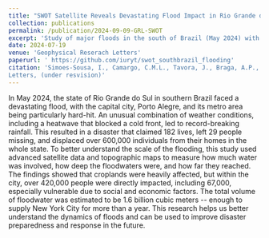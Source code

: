 ```yaml
---
title: "SWOT Satellite Reveals Devastating Flood Impact in Rio Grande do Sul, Brazil"
collection: publications
permalink: /publication/2024-09-09-GRL-SWOT
excerpt: 'Study of major floods in the south of Brazil (May 2024) with multi-sensor approach, including new satellite SWOT'
date: 2024-07-19
venue: 'Geophysical Reserach Letters'
paperurl: ' https://github.com/iuryt/swot_southbrazil_flooding'
citation: 'Simoes-Sousa, I., Camargo, C.M.L., Tavora, J., Braga, A.P., Farrar, T., Pavelsky, T. (2024). SWOT Satellite Reveals Devastating Flood Impact in Rio Grande do Sul, Brazil. Geophysical Research
Letters, (under resvision)'
---
```


In May 2024, the state of Rio Grande do Sul in southern Brazil faced a devastating flood, with the capital city, Porto Alegre, and its metro area being particularly hard-hit. An unusual combination of weather conditions, including a heatwave that blocked a cold front, led to record-breaking rainfall. This resulted in a disaster that claimed 182 lives, left 29 people missing, and displaced over 600,000 individuals from their homes in the whole state. To better understand the scale of the flooding, this study used advanced satellite data and topographic maps to measure how much water was involved, how deep the floodwaters were, and how far they reached. The findings showed that croplands were heavily affected, but within the city, over 420,000 people were directly impacted, including 67,000, especially vulnerable due to social and economic factors. The total volume of floodwater was estimated to be 1.6 billion cubic meters -- enough to supply New York City for more than a year. This research helps us better understand the dynamics of floods and can be used to improve disaster preparedness and response in the future.


